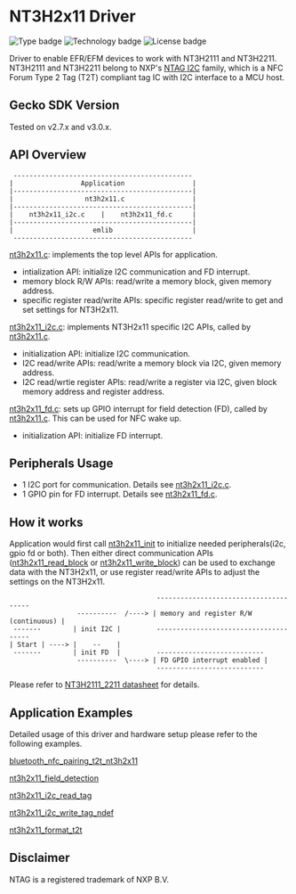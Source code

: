 # NT3H2x11 Driver
![Type badge](https://img.shields.io/badge/dynamic/json?url=https://raw.githubusercontent.com/SiliconLabs/application_examples_ci/master/hardware_drivers/nfc_nt3h2x11_common.json&label=Type&query=type&color=green)
![Technology badge](https://img.shields.io/badge/dynamic/json?url=https://raw.githubusercontent.com/SiliconLabs/application_examples_ci/master/hardware_drivers/nfc_nt3h2x11_common.json&label=Technology&query=technology&color=green)
![License badge](https://img.shields.io/badge/dynamic/json?url=https://raw.githubusercontent.com/SiliconLabs/application_examples_ci/master/hardware_drivers/nfc_nt3h2x11_common.json&label=License&query=license&color=green)

Driver to enable EFR/EFM devices to work with NT3H2111 and NT3H2211. 
NT3H2111 and NT3H2211 belong to NXP's [NTAG I2C](https://www.nxp.com/products/rfid-nfc/nfc-hf/nfc-tags-for-electronics/ntag-ic-iplus-i-nfc-forum-type-2-tag-with-ic-interface:NTAG_I2C) family, which is a NFC Forum Type 2 Tag (T2T) compliant tag IC with I2C interface to a MCU host. 

## Gecko SDK Version

Tested on v2.7.x and v3.0.x.

## API Overview

```
 ---------------------------------------------
|                 Application                 | 
|---------------------------------------------|
|                  nt3h2x11.c                 |
|---------------------------------------------|
|    nt3h2x11_i2c.c    |    nt3h2x11_fd.c     |
|---------------------------------------------|
|                    emlib                    |
 ---------------------------------------------
```

[nt3h2x11.c](src/nt3h2x11.c): implements the top level APIs for application.
- intialization API: initialize I2C communication and FD interrupt.
- memory block R/W APIs: read/write a memory block, given memory address.
- specific register read/write APIs: specific register read/write to get and set settings for NT3H2x11.

[nt3h2x11_i2c.c](src/nt3h2x11_i2c.c): implements NT3H2x11 specific I2C APIs, called by [nt3h2x11.c](src/nt3h2x11.c).
- initialization API: initialize I2C communication.
- I2C read/write APIs: read/write a memory block via I2C, given memory address.
- I2C read/wrtie register APIs: read/write a register via I2C, given block memory address and register address.

[nt3h2x11_fd.c](src/nt3h2x11_fd.c): sets up GPIO interrupt for field detection (FD), called by [nt3h2x11.c](src/nt3h2x11.c). This can be used for NFC wake up.
- initialization API: initialize FD interrupt.

## Peripherals Usage
- 1 I2C port for communication. Details see [nt3h2x11_i2c.c](src/nt3h2x11_i2c.c).
- 1 GPIO pin for FD interrupt. Details see [nt3h2x11_fd.c](src/nt3h2x11_fd.c).

## How it works
Application would first call [nt3h2x11_init](src/nt3h2x11.c#L104) to initialize needed peripherals(i2c, gpio fd or both). Then either direct communication APIs ([nt3h2x11_read_block](src/nt3h2x11.c#L132) or [nt3h2x11_write_block](src/nt3h2x11.c#L153)) can be used to exchange data with the NT3H2x11, or use register read/write APIs to adjust the settings on the NT3H2x11. 

```
                                     --------------------------------------
                 ----------  /----> | memory and register R/W (continuous) |    
 -------        | init I2C |         --------------------------------------
| Start | ----> |    --    |
 -------        | init FD  |         ---------------------------
                 ----------  \----> | FD GPIO interrupt enabled |
                                     ---------------------------
```

Please refer to [NT3H2111_2211 datasheet](https://www.nxp.com/docs/en/data-sheet/NT3H2111_2211.pdf) for details.

## Application Examples

Detailed usage of this driver and hardware setup please refer to the following examples.

[bluetooth_nfc_pairing_t2t_nt3h2x11](https://github.com/SiliconLabs/bluetooth_applications/tree/master/bluetooth_nfc_pairing/bluetooth_nfc_pairing_t2t_nt3h2x11)

[nt3h2x11_field_detection](https://github.com/SiliconLabs/nfc/tree/master/examples/nt3h2x11_field_detection)

[nt3h2x11_i2c_read_tag](https://github.com/SiliconLabs/nfc/tree/master/examples/nt3h2x11_i2c_read_tag)

[nt3h2x11_i2c_write_tag_ndef](https://github.com/SiliconLabs/nfc/tree/master/examples/nt3h2x11_i2c_write_tag_ndef)

[nt3h2x11_format_t2t](https://github.com/SiliconLabs/nfc/tree/master/examples/nt3h2x11_format_t2t)

## Disclaimer ##

NTAG is a registered trademark of NXP B.V.
